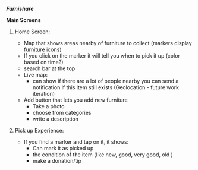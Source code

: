 **_Furnishare_**

**Main Screens**

1. Home Screen:

   - Map that shows areas nearby of furniture to collect (markers display furniture icons)
   - If you click on the marker it will tell you when to pick it up (color based on time?)
   - search bar at the top
   - Live map:
     - can show if there are a lot of people nearby you can send a notification if this item still exists (Geolocation - future work iteration)
   - Add button that lets you add new furniture
     - Take a photo
     - choose from categories
     - write a description

2. Pick up Experience:
   - If you find a marker and tap on it, it shows:
     - Can mark it as picked up
     - the condition of the item (like new, good, very good, old )
     - make a donation/tip
